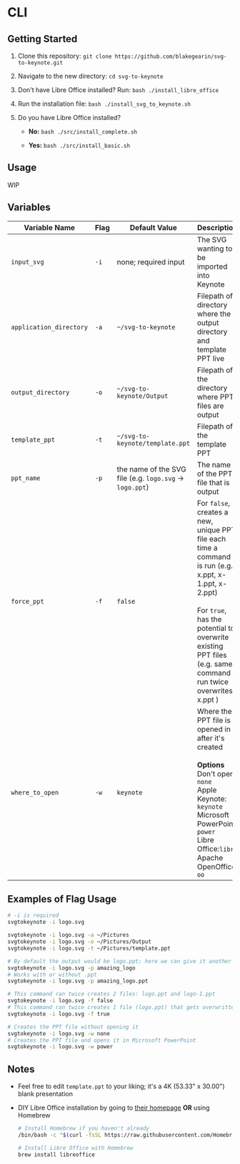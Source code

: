 # CLI

## Getting Started

1. Clone this repository: `git clone https://github.com/blakegearin/svg-to-keynote.git`
2. Navigate to the new directory: `cd svg-to-keynote`
3. Don't have Libre Office installed? Run: `bash ./install_libre_office`
4. Run the installation file: `bash ./install_svg_to_keynote.sh`
5. Do you have Libre Office installed?

   - **No:** `bash ./src/install_complete.sh`

   - **Yes:** `bash ./src/install_basic.sh`

## Usage

WIP

## Variables

| Variable Name | Flag | Default Value | Description |
|--|--|--|--|
| `input_svg` | `-i` | none; required input | The SVG wanting to be imported into Keynote |
| `application_directory` | `-a` | `~/svg-to-keynote` | Filepath of directory where the output directory and template PPT live |
| `output_directory` | `-o` | `~/svg-to-keynote/Output` | Filepath of the directory where PPT files are output |
| `template_ppt` | `-t` | `~/svg-to-keynote/template.ppt` | Filepath of the template PPT |
| `ppt_name` | `-p` | the name of the SVG file (e.g. `logo.svg` -> `logo.ppt`) | The name of the PPT file that is output |
| `force_ppt` | `-f` | `false` | For `false`, creates a new, unique PPT file each time a command is run (e.g. x.ppt, x-1.ppt, x-2.ppt)<br><br>For `true`, has the potential to overwrite existing PPT files (e.g. same command run twice overwrites x.ppt ) |
| `where_to_open` | `-w` | `keynote` | Where the PPT file is opened in after it's created<br><br>**Options**<br>Don't open: `none`<br> Apple Keynote: `keynote`<br>Microsoft PowerPoint: `power`<br>Libre Office:`libre`<br>Apache OpenOffice: `oo` |

## Examples of Flag Usage

```bash
# -i is required
svgtokeynote -i logo.svg

svgtokeynote -i logo.svg -a ~/Pictures
svgtokeynote -i logo.svg -o ~/Pictures/Output
svgtokeynote -i logo.svg -t ~/Pictures/template.ppt

# By default the output would be logo.ppt; here we can give it another name
svgtokeynote -i logo.svg -p amazing_logo
# Works with or without .ppt
svgtokeynote -i logo.svg -p amazing_logo.ppt

# This command ran twice creates 2 files: logo.ppt and logo-1.ppt
svgtokeynote -i logo.svg -f false
# This command ran twice creates 1 file (logo.ppt) that gets overwritten once
svgtokeynote -i logo.svg -f true

# Creates the PPT file without opening it
svgtokeynote -i logo.svg -w none
# Creates the PPT file and opens it in Microsoft PowerPoint
svgtokeynote -i logo.svg -w power
```

## Notes

- Feel free to edit `template.ppt` to your liking; it's a 4K (53.33" x 30.00") blank presentation

- DIY Libre Office installation by going to [their homepage](https://www.libreoffice.org/download/download/) **OR** using Homebrew

    ```bash
    # Install Homebrew if you haven't already
    /bin/bash -c "$(curl -fsSL https://raw.githubusercontent.com/Homebrew/install/HEAD/install.sh)"

    # Install Libre Office with Homebrew
    brew install libreoffice
    ```
